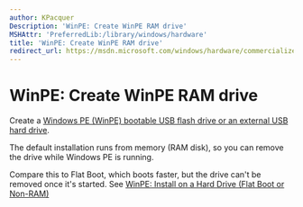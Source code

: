 ```yaml
---
author: KPacquer
Description: 'WinPE: Create WinPE RAM drive'
MSHAttr: 'PreferredLib:/library/windows/hardware'
title: 'WinPE: Create WinPE RAM drive'
redirect_url: https://msdn.microsoft.com/windows/hardware/commercialize/manufacture/winpe-create-usb-bootable-drive
---
```


# WinPE: Create WinPE RAM drive

Create a [Windows PE (WinPE) bootable USB flash drive or an external USB hard drive](winpe-create-usb-bootable-drive).

The default installation runs from memory (RAM disk), so you can remove the drive while Windows PE is running.

Compare this to Flat Boot, which boots faster, but the drive can't be removed once it's started. See [WinPE: Install on a Hard Drive (Flat Boot or Non-RAM)](winpe-install-on-a-hard-drive--flat-boot-or-non-ram.md)
